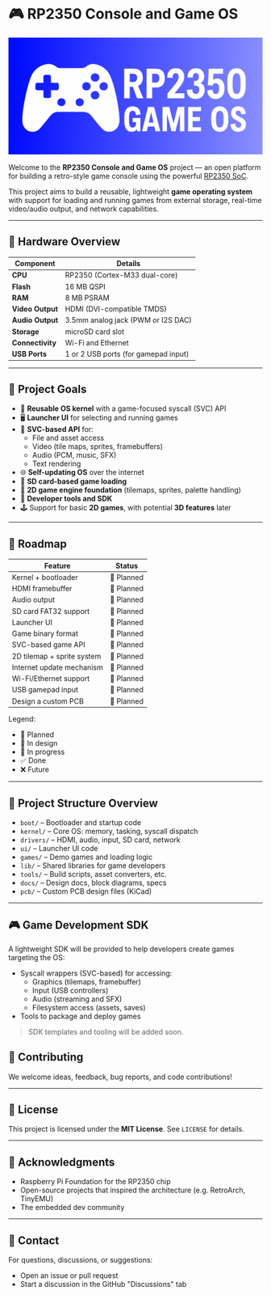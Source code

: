 # 🎮 RP2350 Console and Game OS

![logo](docs/logo.png)

Welcome to the **RP2350 Console and Game OS** project — an open platform for building a retro-style game console using the powerful [RP2350 SoC](https://datasheets.raspberrypi.com/rp2350/rp2350-datasheet.pdf).

This project aims to build a reusable, lightweight **game operating system** with support for loading and running games from external storage, real-time video/audio output, and network capabilities.

---

## 🧩 Hardware Overview

| Component         | Details                             |
|------------------|-------------------------------------|
| **CPU**          | RP2350 (Cortex-M33 dual-core)       |
| **Flash**        | 16 MB QSPI                          |
| **RAM**          | 8 MB PSRAM                          |
| **Video Output** | HDMI (DVI-compatible TMDS)          |
| **Audio Output** | 3.5mm analog jack (PWM or I2S DAC)  |
| **Storage**      | microSD card slot                   |
| **Connectivity** | Wi-Fi and Ethernet                  |
| **USB Ports**    | 1 or 2 USB ports (for gamepad input)|

---

## 🧠 Project Goals

- 🧪 **Reusable OS kernel** with a game-focused syscall (SVC) API
- 🖥️ **Launcher UI** for selecting and running games
- 🔧 **SVC-based API** for:
  - File and asset access
  - Video (tile maps, sprites, framebuffers)
  - Audio (PCM, music, SFX)
  - Text rendering
- 🌐 **Self-updating OS** over the internet
- 💾 **SD card-based game loading**
- 🧱 **2D game engine foundation** (tilemaps, sprites, palette handling)
- 🧰 **Developer tools and SDK**
- 🕹️ Support for basic **2D games**, with potential **3D features** later

---

## 📅 Roadmap

| Feature                     | Status        |
|-----------------------------|---------------|
| Kernel + bootloader         | 🚧 Planned   |
| HDMI framebuffer            | 🚧 Planned   |
| Audio output                | 🚧 Planned   |
| SD card FAT32 support       | 🚧 Planned   |
| Launcher UI                 | 🚧 Planned   |
| Game binary format          | 🚧 Planned   |
| SVC-based game API          | 🚧 Planned   |
| 2D tilemap + sprite system  | 🚧 Planned   |
| Internet update mechanism   | 🚧 Planned   |
| Wi-Fi/Ethernet support      | 🚧 Planned   |
| USB gamepad input           | 🚧 Planned   |
| Design a custom PCB         | 🚧 Planned   |

Legend:
* 🚧 Planned
* 🧪 In design
* 🔧 In progress
* ✅ Done
* ❌ Future

---

## 📁 Project Structure Overview

- `boot/` – Bootloader and startup code  
- `kernel/` – Core OS: memory, tasking, syscall dispatch  
- `drivers/` – HDMI, audio, input, SD card, network  
- `ui/` – Launcher UI code  
- `games/` – Demo games and loading logic  
- `lib/` – Shared libraries for game developers  
- `tools/` – Build scripts, asset converters, etc.  
- `docs/` – Design docs, block diagrams, specs  
- `pcb/` – Custom PCB design files (KiCad)

---

## 🎮 Game Development SDK

A lightweight SDK will be provided to help developers create games targeting the OS:

- Syscall wrappers (SVC-based) for accessing:  
  - Graphics (tilemaps, framebuffer)  
  - Input (USB controllers)  
  - Audio (streaming and SFX)  
  - Filesystem access (assets, saves)
- Tools to package and deploy games  

> SDK templates and tooling will be added soon.

## 🤝 Contributing

We welcome ideas, feedback, bug reports, and code contributions!

---

## 📜 License

This project is licensed under the **MIT License**. See `LICENSE` for details.

---

## 🧠 Acknowledgments

- Raspberry Pi Foundation for the RP2350 chip  
- Open-source projects that inspired the architecture (e.g. RetroArch, TinyEMU)  
- The embedded dev community  

---

## 💬 Contact

For questions, discussions, or suggestions:  
- Open an issue or pull request  
- Start a discussion in the GitHub "Discussions" tab  

